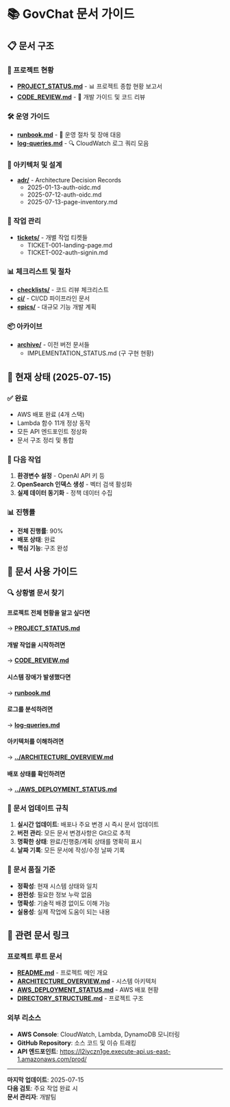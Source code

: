# 📚 GovChat 문서 가이드

## 📋 문서 구조

### 🎯 프로젝트 현황
- **[PROJECT_STATUS.md](PROJECT_STATUS.md)** - 📊 프로젝트 종합 현황 보고서
- **[CODE_REVIEW.md](CODE_REVIEW.md)** - 📝 개발 가이드 및 코드 리뷰

### 🛠️ 운영 가이드
- **[runbook.md](runbook.md)** - 🚨 운영 절차 및 장애 대응
- **[log-queries.md](log-queries.md)** - 🔍 CloudWatch 로그 쿼리 모음

### 📐 아키텍처 및 설계
- **[adr/](adr/)** - Architecture Decision Records
  - 2025-01-13-auth-oidc.md
  - 2025-07-12-auth-oidc.md  
  - 2025-07-13-page-inventory.md

### 🎫 작업 관리
- **[tickets/](tickets/)** - 개별 작업 티켓들
  - TICKET-001-landing-page.md
  - TICKET-002-auth-signin.md

### 📊 체크리스트 및 절차
- **[checklists/](checklists/)** - 코드 리뷰 체크리스트
- **[ci/](ci/)** - CI/CD 파이프라인 문서
- **[epics/](epics/)** - 대규모 기능 개발 계획

### 📦 아카이브
- **[archive/](archive/)** - 이전 버전 문서들
  - IMPLEMENTATION_STATUS.md (구 구현 현황)

## 🎯 현재 상태 (2025-07-15)

### ✅ 완료
- AWS 배포 완료 (4개 스택)
- Lambda 함수 11개 정상 동작
- 모든 API 엔드포인트 정상화
- 문서 구조 정리 및 통합

### 🚨 다음 작업
1. **환경변수 설정** - OpenAI API 키 등
2. **OpenSearch 인덱스 생성** - 벡터 검색 활성화
3. **실제 데이터 동기화** - 정책 데이터 수집

### 📊 진행률
- **전체 진행률**: 90%
- **배포 상태**: 완료
- **핵심 기능**: 구조 완성

## 📖 문서 사용 가이드

### 🔍 상황별 문서 찾기

#### 프로젝트 전체 현황을 알고 싶다면
→ **[PROJECT_STATUS.md](PROJECT_STATUS.md)**

#### 개발 작업을 시작하려면
→ **[CODE_REVIEW.md](CODE_REVIEW.md)**

#### 시스템 장애가 발생했다면
→ **[runbook.md](runbook.md)**

#### 로그를 분석하려면
→ **[log-queries.md](log-queries.md)**

#### 아키텍처를 이해하려면
→ **[../ARCHITECTURE_OVERVIEW.md](../ARCHITECTURE_OVERVIEW.md)**

#### 배포 상태를 확인하려면
→ **[../AWS_DEPLOYMENT_STATUS.md](../AWS_DEPLOYMENT_STATUS.md)**

### 📝 문서 업데이트 규칙

1. **실시간 업데이트**: 배포나 주요 변경 시 즉시 문서 업데이트
2. **버전 관리**: 모든 문서 변경사항은 Git으로 추적
3. **명확한 상태**: 완료/진행중/계획 상태를 명확히 표시
4. **날짜 기록**: 모든 문서에 작성/수정 날짜 기록

### 🎯 문서 품질 기준

- **정확성**: 현재 시스템 상태와 일치
- **완전성**: 필요한 정보 누락 없음
- **명확성**: 기술적 배경 없이도 이해 가능
- **실용성**: 실제 작업에 도움이 되는 내용

## 🔗 관련 문서 링크

### 프로젝트 루트 문서
- **[README.md](../README.md)** - 프로젝트 메인 개요
- **[ARCHITECTURE_OVERVIEW.md](../ARCHITECTURE_OVERVIEW.md)** - 시스템 아키텍처
- **[AWS_DEPLOYMENT_STATUS.md](../AWS_DEPLOYMENT_STATUS.md)** - AWS 배포 현황
- **[DIRECTORY_STRUCTURE.md](../DIRECTORY_STRUCTURE.md)** - 프로젝트 구조

### 외부 리소스
- **AWS Console**: CloudWatch, Lambda, DynamoDB 모니터링
- **GitHub Repository**: 소스 코드 및 이슈 트래킹
- **API 엔드포인트**: https://l2iyczn1ge.execute-api.us-east-1.amazonaws.com/prod/

---

**마지막 업데이트**: 2025-07-15  
**다음 검토**: 주요 작업 완료 시  
**문서 관리자**: 개발팀